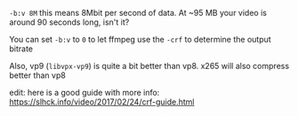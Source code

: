 `-b:v 8M` this means 8Mbit per second of data. At ~95 MB your video is around 90 seconds long, isn't it?

You can set `-b:v` to `0` to let ffmpeg use the `-crf` to determine the output bitrate

Also, vp9 (`libvpx-vp9`) is quite a bit better than vp8. x265 will also compress better than vp8

edit: here is a good guide with more info: https://slhck.info/video/2017/02/24/crf-guide.html
